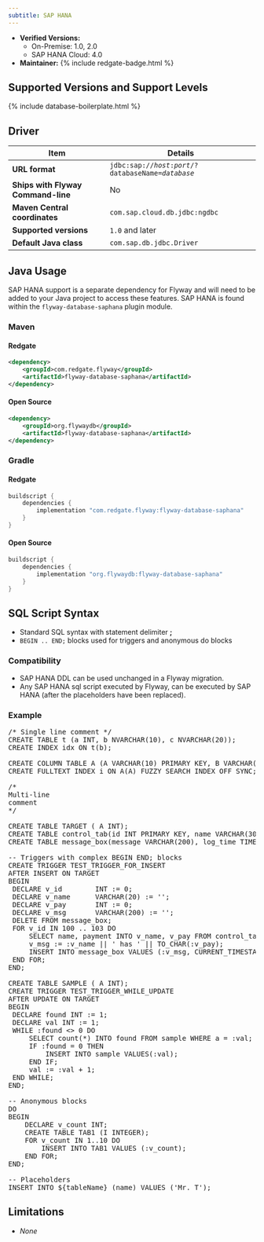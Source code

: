 ```yaml
---
subtitle: SAP HANA
---
```


- **Verified Versions:** 
  - On-Premise: 1.0, 2.0
  - SAP HANA Cloud: 4.0
- **Maintainer:** {% include redgate-badge.html %}

## Supported Versions and Support Levels

{% include database-boilerplate.html %}

## Driver

| Item                               | Details                                                                       |
|------------------------------------|-------------------------------------------------------------------------------|
| **URL format**                     | <code>jdbc:sap://<i>host</i>:<i>port</i>/?databaseName=<i>database</i></code> |
| **Ships with Flyway Command-line** | No                                                                            |
| **Maven Central coordinates**      | `com.sap.cloud.db.jdbc:ngdbc`                                                 |
| **Supported versions**             | `1.0` and later                                                               |
| **Default Java class**             | `com.sap.db.jdbc.Driver`                                                      |

## Java Usage
SAP HANA support is a separate dependency for Flyway and will need to be added to your Java project to access these features.
SAP HANA is found within the `flyway-database-saphana` plugin module.

### Maven
#### Redgate
```xml
<dependency>
    <groupId>com.redgate.flyway</groupId>
    <artifactId>flyway-database-saphana</artifactId>
</dependency>
```
#### Open Source
```xml
<dependency>
    <groupId>org.flywaydb</groupId>
    <artifactId>flyway-database-saphana</artifactId>
</dependency>
```
### Gradle
#### Redgate
```groovy
buildscript {
    dependencies {
        implementation "com.redgate.flyway:flyway-database-saphana"
    }
}
```
#### Open Source
```groovy
buildscript {
    dependencies {
        implementation "org.flywaydb:flyway-database-saphana"
    }
}
```

## SQL Script Syntax

- Standard SQL syntax with statement delimiter **;**
- `BEGIN .. END;` blocks used for triggers and anonymous do blocks

### Compatibility

- SAP HANA DDL can be used unchanged in a Flyway migration.
- Any SAP HANA sql script executed by Flyway, can be executed by SAP HANA (after the placeholders have been replaced).

### Example

<pre class="prettyprint">/* Single line comment */
CREATE TABLE t (a INT, b NVARCHAR(10), c NVARCHAR(20));
CREATE INDEX idx ON t(b);

CREATE COLUMN TABLE A (A VARCHAR(10) PRIMARY KEY, B VARCHAR(10));
CREATE FULLTEXT INDEX i ON A(A) FUZZY SEARCH INDEX OFF SYNC;

/*
Multi-line
comment
*/

CREATE TABLE TARGET ( A INT);
CREATE TABLE control_tab(id INT PRIMARY KEY, name VARCHAR(30), payment INT);
CREATE TABLE message_box(message VARCHAR(200), log_time TIMESTAMP);

-- Triggers with complex BEGIN END; blocks
CREATE TRIGGER TEST_TRIGGER_FOR_INSERT
AFTER INSERT ON TARGET
BEGIN
 DECLARE v_id        INT := 0;
 DECLARE v_name      VARCHAR(20) := '';
 DECLARE v_pay       INT := 0;
 DECLARE v_msg       VARCHAR(200) := '';
 DELETE FROM message_box;
 FOR v_id IN 100 .. 103 DO
     SELECT name, payment INTO v_name, v_pay FROM control_tab WHERE id = :v_id;
     v_msg := :v_name || ' has ' || TO_CHAR(:v_pay);
     INSERT INTO message_box VALUES (:v_msg, CURRENT_TIMESTAMP);
 END FOR;
END;

CREATE TABLE SAMPLE ( A INT);
CREATE TRIGGER TEST_TRIGGER_WHILE_UPDATE
AFTER UPDATE ON TARGET
BEGIN
 DECLARE found INT := 1;
 DECLARE val INT := 1;
 WHILE :found <> 0 DO
     SELECT count(*) INTO found FROM sample WHERE a = :val;
     IF :found = 0 THEN
         INSERT INTO sample VALUES(:val);
     END IF;
     val := :val + 1;
 END WHILE;
END;

-- Anonymous blocks
DO
BEGIN
    DECLARE v_count INT;
    CREATE TABLE TAB1 (I INTEGER); 
    FOR v_count IN 1..10 DO
        INSERT INTO TAB1 VALUES (:v_count);
    END FOR;
END;

-- Placeholders
INSERT INTO ${tableName} (name) VALUES ('Mr. T');</pre>

## Limitations

- *None*
